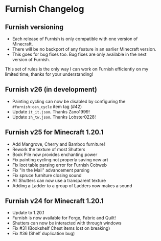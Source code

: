 # Furnish Changelog

## Furnish versioning

- Each release of Furnish is only compatible with one version of Minecraft.
- There will be no backport of any feature in an earlier Minecraft version.
- This goes for bug fixes too. Bug fixes are only available in the next version of Furnish.

This set of rules is the only way I can work on Furnish efficiently on my limited time, thanks for your understanding!

## Furnish v26 (in development)

- Painting cycling can now be disabled by configuring the `#furnish:can_cycle` item tag (#42)
- Update `it_it.json`. Thanks Zano1999!
- Update `zh_tw.json`. Thanks Lobster0228!

## Furnish v25 for Minecraft 1.20.1

- Add Mangrove, Cherry and Bamboo furniture!
- Rework the texture of most Shutters
- Book Pile now provides enchanting power
- Fix painting cycling not properly saving new art
- Fix loot table parsing error for Furnish Cobweb
- Fix "In the Mail" advancement parsing
- Fix spruce furniture closing sound
- All Shutters can now use a transparent texture
- Adding a Ladder to a group of Ladders now makes a sound

## Furnish v24 for Minecraft 1.20.1

- Update to 1.20.1
- Furnish is now available for Forge, Fabric and Quilt!
- Shutters can now be interacted with through windows
- Fix #31 (Bookshelf Chest items lost on breaking)
- Fix #36 (Shelf duplication bug)
